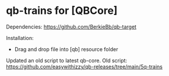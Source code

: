 # qb-trains for [QBCore]

Dependencies:
https://github.com/BerkieBb/qb-target

Installation:
- Drag and drop file into [qb] resource folder

Updated an old script to latest qb-core.
Old script: https://github.com/easywithizzy/qb-releases/tree/main/5q-trains
